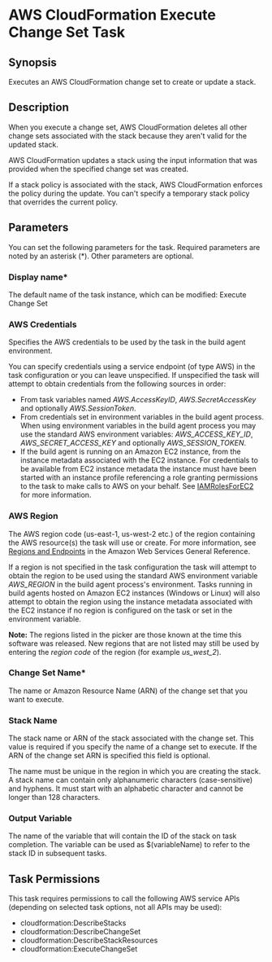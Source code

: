 # AWS CloudFormation Execute Change Set Task<a name="cloudformation-execute-changeset"></a>

## Synopsis<a name="synopsis"></a>

Executes an AWS CloudFormation change set to create or update a stack\.

## Description<a name="description"></a>

When you execute a change set, AWS CloudFormation deletes all other change sets associated with the stack because they aren't valid for the updated stack\.

AWS CloudFormation updates a stack using the input information that was provided when the specified change set was created\.

If a stack policy is associated with the stack, AWS CloudFormation enforces the policy during the update\. You can't specify a temporary stack policy that overrides the current policy\.

## Parameters<a name="parameters"></a>

You can set the following parameters for the task\. Required parameters are noted by an asterisk \(\*\)\. Other parameters are optional\.

### Display name\*<a name="display-name"></a>

The default name of the task instance, which can be modified: Execute Change Set

### AWS Credentials<a name="aws-credentials"></a>

Specifies the AWS credentials to be used by the task in the build agent environment\.

You can specify credentials using a service endpoint \(of type AWS\) in the task configuration or you can leave unspecified\. If unspecified the task will attempt to obtain credentials from the following sources in order:
+ From task variables named *AWS\.AccessKeyID*, *AWS\.SecretAccessKey* and optionally *AWS\.SessionToken*\.
+ From credentials set in environment variables in the build agent process\. When using environment variables in the build agent process you may use the standard AWS environment variables: *AWS\_ACCESS\_KEY\_ID*, *AWS\_SECRET\_ACCESS\_KEY* and optionally *AWS\_SESSION\_TOKEN*\.
+ If the build agent is running on an Amazon EC2 instance, from the instance metadata associated with the EC2 instance\. For credentials to be available from EC2 instance metadata the instance must have been started with an instance profile referencing a role granting permissions to the task to make calls to AWS on your behalf\. See [IAMRolesForEC2](https://docs.aws.amazon.com/IAM/latest/UserGuide/id_roles_use_switch-role-ec2.html) for more information\.

### AWS Region<a name="aws-region"></a>

The AWS region code \(us\-east\-1, us\-west\-2 etc\.\) of the region containing the AWS resource\(s\) the task will use or create\. For more information, see [Regions and Endpoints](https://docs.aws.amazon.com/general/latest/gr/rande.html) in the Amazon Web Services General Reference\.

If a region is not specified in the task configuration the task will attempt to obtain the region to be used using the standard AWS environment variable *AWS\_REGION* in the build agent process's environment\. Tasks running in build agents hosted on Amazon EC2 instances \(Windows or Linux\) will also attempt to obtain the region using the instance metadata associated with the EC2 instance if no region is configured on the task or set in the environment variable\.

 **Note:** The regions listed in the picker are those known at the time this software was released\. New regions that are not listed may still be used by entering the *region code* of the region \(for example *us\_west\_2*\)\.

### Change Set Name\*<a name="change-set-name"></a>

The name or Amazon Resource Name \(ARN\) of the change set that you want to execute\.

### Stack Name<a name="stack-name"></a>

The stack name or ARN of the stack associated with the change set\. This value is required if you specify the name of a change set to execute\. If the ARN of the change set ARN is specified this field is optional\.

The name must be unique in the region in which you are creating the stack\. A stack name can contain only alphanumeric characters \(case\-sensitive\) and hyphens\. It must start with an alphabetic character and cannot be longer than 128 characters\.

### Output Variable<a name="output-variable"></a>

The name of the variable that will contain the ID of the stack on task completion\. The variable can be used as $\(variableName\) to refer to the stack ID in subsequent tasks\.

## Task Permissions<a name="task-permissions"></a>

This task requires permissions to call the following AWS service APIs \(depending on selected task options, not all APIs may be used\):
+ cloudformation:DescribeStacks
+ cloudformation:DescribeChangeSet
+ cloudformation:DescribeStackResources
+ cloudformation:ExecuteChangeSet